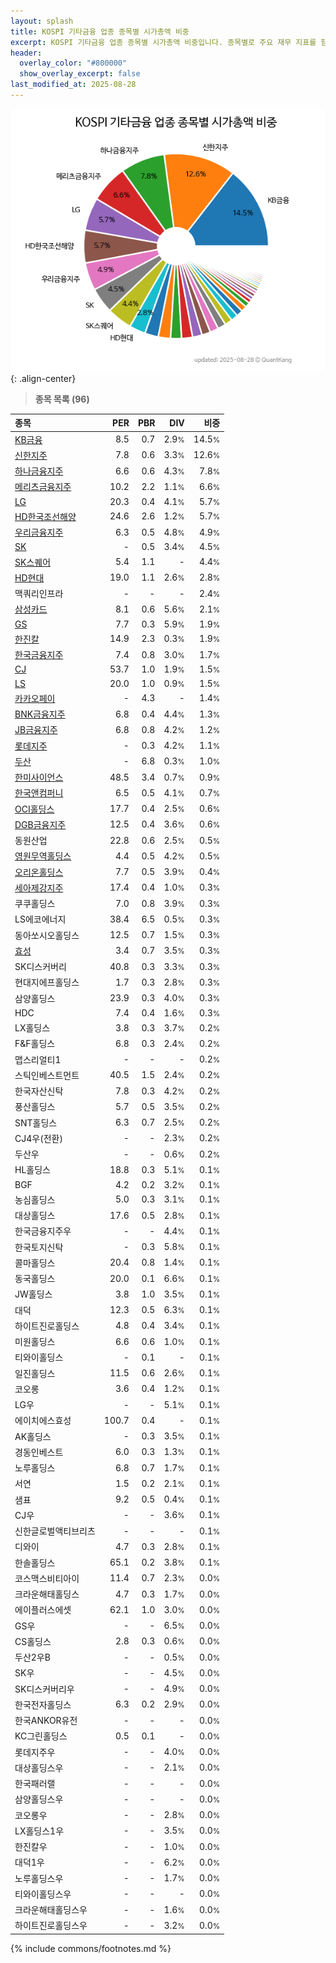 ```yaml
---
layout: splash
title: KOSPI 기타금융 업종 종목별 시가총액 비중
excerpt: KOSPI 기타금융 업종 종목별 시가총액 비중입니다. 종목별로 주요 재무 지표를 함께 표시합니다.
header:
  overlay_color: "#800000"
  show_overlay_excerpt: false
last_modified_at: 2025-08-28
---
```



![KOSPI 기타금융 업종 종목별 시가총액 비중](/stats/sector/images/kospi_업종_기타금융_종목.png){: .align-center}


> **종목 목록 (96)**<a id="list"></a>

| **종목** | **PER** | **PBR** | **DIV** | **비중** |
| :------- | ------: | ------: | ------: | -------: |
| [KB금융](/105560/) | 8.5 | 0.7 | 2.9<small>%</small> | 14.5<small>%</small> |
| [신한지주](/055550/) | 7.8 | 0.6 | 3.3<small>%</small> | 12.6<small>%</small> |
| [하나금융지주](/086790/) | 6.6 | 0.6 | 4.3<small>%</small> | 7.8<small>%</small> |
| [메리츠금융지주](/138040/) | 10.2 | 2.2 | 1.1<small>%</small> | 6.6<small>%</small> |
| [LG](/003550/) | 20.3 | 0.4 | 4.1<small>%</small> | 5.7<small>%</small> |
| [HD한국조선해양](/009540/) | 24.6 | 2.6 | 1.2<small>%</small> | 5.7<small>%</small> |
| [우리금융지주](/316140/) | 6.3 | 0.5 | 4.8<small>%</small> | 4.9<small>%</small> |
| [SK](/034730/) | - | 0.5 | 3.4<small>%</small> | 4.5<small>%</small> |
| [SK스퀘어](/402340/) | 5.4 | 1.1 | - | 4.4<small>%</small> |
| [HD현대](/267250/) | 19.0 | 1.1 | 2.6<small>%</small> | 2.8<small>%</small> |
| 맥쿼리인프라 | - | - | - | 2.4<small>%</small> |
| [삼성카드](/029780/) | 8.1 | 0.6 | 5.6<small>%</small> | 2.1<small>%</small> |
| [GS](/078930/) | 7.7 | 0.3 | 5.9<small>%</small> | 1.9<small>%</small> |
| [한진칼](/180640/) | 14.9 | 2.3 | 0.3<small>%</small> | 1.9<small>%</small> |
| [한국금융지주](/071050/) | 7.4 | 0.8 | 3.0<small>%</small> | 1.7<small>%</small> |
| [CJ](/001040/) | 53.7 | 1.0 | 1.9<small>%</small> | 1.5<small>%</small> |
| [LS](/006260/) | 20.0 | 1.0 | 0.9<small>%</small> | 1.5<small>%</small> |
| [카카오페이](/377300/) | - | 4.3 | - | 1.4<small>%</small> |
| [BNK금융지주](/138930/) | 6.8 | 0.4 | 4.4<small>%</small> | 1.3<small>%</small> |
| [JB금융지주](/175330/) | 6.8 | 0.8 | 4.2<small>%</small> | 1.2<small>%</small> |
| [롯데지주](/004990/) | - | 0.3 | 4.2<small>%</small> | 1.1<small>%</small> |
| [두산](/000150/) | - | 6.8 | 0.3<small>%</small> | 1.0<small>%</small> |
| [한미사이언스](/008930/) | 48.5 | 3.4 | 0.7<small>%</small> | 0.9<small>%</small> |
| [한국앤컴퍼니](/000240/) | 6.5 | 0.5 | 4.1<small>%</small> | 0.7<small>%</small> |
| [OCI홀딩스](/010060/) | 17.7 | 0.4 | 2.5<small>%</small> | 0.6<small>%</small> |
| [DGB금융지주](/139130/) | 12.5 | 0.4 | 3.6<small>%</small> | 0.6<small>%</small> |
| 동원산업 | 22.8 | 0.6 | 2.5<small>%</small> | 0.5<small>%</small> |
| [영원무역홀딩스](/009970/) | 4.4 | 0.5 | 4.2<small>%</small> | 0.5<small>%</small> |
| [오리온홀딩스](/001800/) | 7.7 | 0.5 | 3.9<small>%</small> | 0.4<small>%</small> |
| [세아제강지주](/003030/) | 17.4 | 0.4 | 1.0<small>%</small> | 0.3<small>%</small> |
| 쿠쿠홀딩스 | 7.0 | 0.8 | 3.9<small>%</small> | 0.3<small>%</small> |
| LS에코에너지 | 38.4 | 6.5 | 0.5<small>%</small> | 0.3<small>%</small> |
| 동아쏘시오홀딩스 | 12.5 | 0.7 | 1.5<small>%</small> | 0.3<small>%</small> |
| [효성](/004800/) | 3.4 | 0.7 | 3.5<small>%</small> | 0.3<small>%</small> |
| SK디스커버리 | 40.8 | 0.3 | 3.3<small>%</small> | 0.3<small>%</small> |
| 현대지에프홀딩스 | 1.7 | 0.3 | 2.8<small>%</small> | 0.3<small>%</small> |
| 삼양홀딩스 | 23.9 | 0.3 | 4.0<small>%</small> | 0.3<small>%</small> |
| HDC | 7.4 | 0.4 | 1.6<small>%</small> | 0.3<small>%</small> |
| LX홀딩스 | 3.8 | 0.3 | 3.7<small>%</small> | 0.2<small>%</small> |
| F&F홀딩스 | 6.8 | 0.3 | 2.4<small>%</small> | 0.2<small>%</small> |
| 맵스리얼티1 | - | - | - | 0.2<small>%</small> |
| 스틱인베스트먼트 | 40.5 | 1.5 | 2.4<small>%</small> | 0.2<small>%</small> |
| 한국자산신탁 | 7.8 | 0.3 | 4.2<small>%</small> | 0.2<small>%</small> |
| 풍산홀딩스 | 5.7 | 0.5 | 3.5<small>%</small> | 0.2<small>%</small> |
| SNT홀딩스 | 6.3 | 0.7 | 2.5<small>%</small> | 0.2<small>%</small> |
| CJ4우(전환) | - | - | 2.3<small>%</small> | 0.2<small>%</small> |
| 두산우 | - | - | 0.6<small>%</small> | 0.2<small>%</small> |
| HL홀딩스 | 18.8 | 0.3 | 5.1<small>%</small> | 0.1<small>%</small> |
| BGF | 4.2 | 0.2 | 3.2<small>%</small> | 0.1<small>%</small> |
| 농심홀딩스 | 5.0 | 0.3 | 3.1<small>%</small> | 0.1<small>%</small> |
| 대상홀딩스 | 17.6 | 0.5 | 2.8<small>%</small> | 0.1<small>%</small> |
| 한국금융지주우 | - | - | 4.4<small>%</small> | 0.1<small>%</small> |
| 한국토지신탁 | - | 0.3 | 5.8<small>%</small> | 0.1<small>%</small> |
| 콜마홀딩스 | 20.4 | 0.8 | 1.4<small>%</small> | 0.1<small>%</small> |
| 동국홀딩스 | 20.0 | 0.1 | 6.6<small>%</small> | 0.1<small>%</small> |
| JW홀딩스 | 3.8 | 1.0 | 3.5<small>%</small> | 0.1<small>%</small> |
| 대덕 | 12.3 | 0.5 | 6.3<small>%</small> | 0.1<small>%</small> |
| 하이트진로홀딩스 | 4.8 | 0.4 | 3.4<small>%</small> | 0.1<small>%</small> |
| 미원홀딩스 | 6.6 | 0.6 | 1.0<small>%</small> | 0.1<small>%</small> |
| 티와이홀딩스 | - | 0.1 | - | 0.1<small>%</small> |
| 일진홀딩스 | 11.5 | 0.6 | 2.6<small>%</small> | 0.1<small>%</small> |
| 코오롱 | 3.6 | 0.4 | 1.2<small>%</small> | 0.1<small>%</small> |
| LG우 | - | - | 5.1<small>%</small> | 0.1<small>%</small> |
| 에이치에스효성 | 100.7 | 0.4 | - | 0.1<small>%</small> |
| AK홀딩스 | - | 0.3 | 3.5<small>%</small> | 0.1<small>%</small> |
| 경동인베스트 | 6.0 | 0.3 | 1.3<small>%</small> | 0.1<small>%</small> |
| 노루홀딩스 | 6.8 | 0.7 | 1.7<small>%</small> | 0.1<small>%</small> |
| 서연 | 1.5 | 0.2 | 2.1<small>%</small> | 0.1<small>%</small> |
| 샘표 | 9.2 | 0.5 | 0.4<small>%</small> | 0.1<small>%</small> |
| CJ우 | - | - | 3.6<small>%</small> | 0.1<small>%</small> |
| 신한글로벌액티브리츠 | - | - | - | 0.1<small>%</small> |
| 디와이 | 4.7 | 0.3 | 2.8<small>%</small> | 0.1<small>%</small> |
| 한솔홀딩스 | 65.1 | 0.2 | 3.8<small>%</small> | 0.1<small>%</small> |
| 코스맥스비티아이 | 11.4 | 0.7 | 2.3<small>%</small> | 0.0<small>%</small> |
| 크라운해태홀딩스 | 4.7 | 0.3 | 1.7<small>%</small> | 0.0<small>%</small> |
| 에이플러스에셋 | 62.1 | 1.0 | 3.0<small>%</small> | 0.0<small>%</small> |
| GS우 | - | - | 6.5<small>%</small> | 0.0<small>%</small> |
| CS홀딩스 | 2.8 | 0.3 | 0.6<small>%</small> | 0.0<small>%</small> |
| 두산2우B | - | - | 0.5<small>%</small> | 0.0<small>%</small> |
| SK우 | - | - | 4.5<small>%</small> | 0.0<small>%</small> |
| SK디스커버리우 | - | - | 4.9<small>%</small> | 0.0<small>%</small> |
| 한국전자홀딩스 | 6.3 | 0.2 | 2.9<small>%</small> | 0.0<small>%</small> |
| 한국ANKOR유전 | - | - | - | 0.0<small>%</small> |
| KC그린홀딩스 | 0.5 | 0.1 | - | 0.0<small>%</small> |
| 롯데지주우 | - | - | 4.0<small>%</small> | 0.0<small>%</small> |
| 대상홀딩스우 | - | - | 2.1<small>%</small> | 0.0<small>%</small> |
| 한국패러랠 | - | - | - | 0.0<small>%</small> |
| 삼양홀딩스우 | - | - | - | 0.0<small>%</small> |
| 코오롱우 | - | - | 2.8<small>%</small> | 0.0<small>%</small> |
| LX홀딩스1우 | - | - | 3.5<small>%</small> | 0.0<small>%</small> |
| 한진칼우 | - | - | 1.0<small>%</small> | 0.0<small>%</small> |
| 대덕1우 | - | - | 6.2<small>%</small> | 0.0<small>%</small> |
| 노루홀딩스우 | - | - | 1.7<small>%</small> | 0.0<small>%</small> |
| 티와이홀딩스우 | - | - | - | 0.0<small>%</small> |
| 크라운해태홀딩스우 | - | - | 1.6<small>%</small> | 0.0<small>%</small> |
| 하이트진로홀딩스우 | - | - | 3.2<small>%</small> | 0.0<small>%</small> |

{% include commons/footnotes.md %}